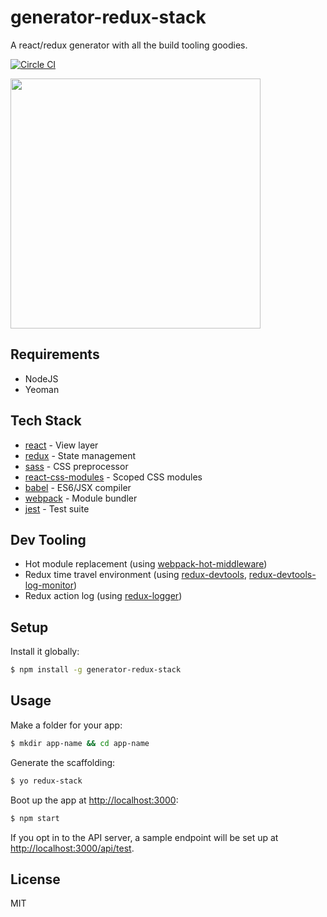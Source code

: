 # generator-redux-stack

A react/redux generator with all the build tooling goodies.

[![Circle CI](https://circleci.com/gh/zakangelle/generator-redux-stack/tree/master.svg?style=shield)](https://circleci.com/gh/zakangelle/generator-redux-stack/tree/master)

<img src='https://dl.dropboxusercontent.com/s/4w9bsn1ti8zbz7b/octo.png' width='400px'>

## Requirements

+ NodeJS
+ Yeoman

## Tech Stack

* [react](https://facebook.github.io/react/) - View layer
* [redux](https://github.com/reactjs/redux) - State management
* [sass](http://sass-lang.com/) - CSS preprocessor
* [react-css-modules](https://github.com/gajus/react-css-modules) - Scoped CSS modules
* [babel](https://babeljs.io/) - ES6/JSX compiler
* [webpack](https://webpack.github.io/) - Module bundler
* [jest](https://facebook.github.io/jest/) - Test suite

## Dev Tooling

* Hot module replacement (using [webpack-hot-middleware](https://github.com/glenjamin/webpack-hot-middleware))
* Redux time travel environment (using [redux-devtools](https://github.com/gaearon/redux-devtools), [redux-devtools-log-monitor](https://github.com/gaearon/redux-devtools-log-monitor))
* Redux action log (using [redux-logger](https://github.com/evgenyrodionov/redux-logger))

## Setup

Install it globally:

```sh
$ npm install -g generator-redux-stack
```

## Usage

Make a folder for your app:

```sh
$ mkdir app-name && cd app-name
```

Generate the scaffolding:

```sh
$ yo redux-stack
```

Boot up the app at [http://localhost:3000](http://localhost:3000):

```sh
$ npm start
```

If you opt in to the API server, a sample endpoint will be set up at [http://localhost:3000/api/test](http://localhost:3000/api/test).

## License

MIT
